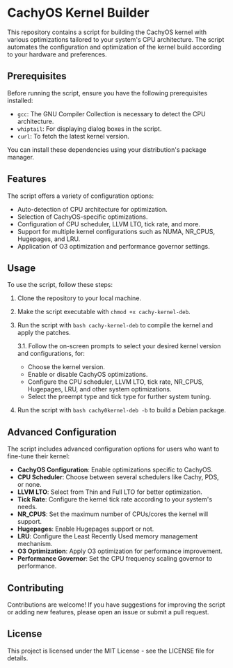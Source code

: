 # CachyOS Kernel Builder

This repository contains a script for building the CachyOS kernel with various optimizations tailored to your system's CPU architecture. The script automates the configuration and optimization of the kernel build according to your hardware and preferences.

## Prerequisites

Before running the script, ensure you have the following prerequisites installed:

- `gcc`: The GNU Compiler Collection is necessary to detect the CPU architecture.
- `whiptail`: For displaying dialog boxes in the script.
- `curl`: To fetch the latest kernel version.

You can install these dependencies using your distribution's package manager.

## Features

The script offers a variety of configuration options:

- Auto-detection of CPU architecture for optimization.
- Selection of CachyOS-specific optimizations.
- Configuration of CPU scheduler, LLVM LTO, tick rate, and more.
- Support for multiple kernel configurations such as NUMA, NR_CPUS, Hugepages, and LRU.
- Application of O3 optimization and performance governor settings.

## Usage

To use the script, follow these steps:

1. Clone the repository to your local machine.
2. Make the script executable with `chmod +x cachy-kernel-deb`.
3. Run the script with `bash cachy-kernel-deb` to compile the kernel and apply the patches.

   3.1. Follow the on-screen prompts to select your desired kernel version and configurations, for:
      - Choose the kernel version.
      - Enable or disable CachyOS optimizations.
      - Configure the CPU scheduler, LLVM LTO, tick rate, NR_CPUS, Hugepages, LRU, and other system optimizations.
      - Select the preempt type and tick type for further system tuning.

4. Run the script with `bash cachy0kernel-deb -b` to build a Debian package.

## Advanced Configuration

The script includes advanced configuration options for users who want to fine-tune their kernel:

- **CachyOS Configuration**: Enable optimizations specific to CachyOS.
- **CPU Scheduler**: Choose between several schedulers like Cachy, PDS, or none.
- **LLVM LTO**: Select from Thin and Full LTO for better optimization.
- **Tick Rate**: Configure the kernel tick rate according to your system's needs.
- **NR_CPUS**: Set the maximum number of CPUs/cores the kernel will support.
- **Hugepages**: Enable Hugepages support or not.
- **LRU**: Configure the Least Recently Used memory management mechanism.
- **O3 Optimization**: Apply O3 optimization for performance improvement.
- **Performance Governor**: Set the CPU frequency scaling governor to performance.

## Contributing

Contributions are welcome! If you have suggestions for improving the script or adding new features, please open an issue or submit a pull request.

## License

This project is licensed under the MIT License - see the LICENSE file for details.
